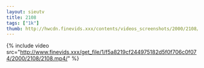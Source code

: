 ```yaml
--- 
layout: sieutv
title: 2108
tags: ["1k"]
thumb: http://hwcdn.finevids.xxx/contents/videos_screenshots/2000/2108/preview.mp4.jpg
---
```

{% include video src="http://www.finevids.xxx/get_file/1/f5a8219cf244975182d5f0f706c0f074/2000/2108/2108.mp4/" %} 
